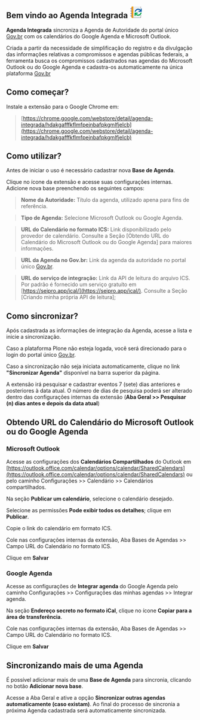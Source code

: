 ## Bem vindo ao Agenda Integrada ![Agenda Integrada](/dist/icons/icon-32.png)

**Agenda Integrada** sincroniza a Agenda de Autoridade do portal único [Gov.br](https://www.gov.br/pt-br) com os calendários do Google Agenda e Microsoft Outlook.

Criada a partir da necessidade de simplificação do registro e da divulgação das informações relativas a compromissos e agendas públicas federais, a ferramenta busca os compromissos cadastrados nas agendas do Microsoft Outlook ou do Google Agenda e cadastra-os automaticamente na única plataforma [Gov.br](https://www.gov.br/pt-br)

## Como começar?

Instale a extensão para o Google Chrome em:

> [https://chrome.google.com/webstore/detail/agenda-integrada/hdakgafffkflmfpejnbafpkgmlfjelcb](https://chrome.google.com/webstore/detail/agenda-integrada/hdakgafffkflmfpejnbafpkgmlfjelcb)

## Como utilizar?

Antes de iniciar o uso é necessário cadastrar nova **Base de Agenda**.

Clique no ícone da extensão e acesse suas configurações internas. Adicione nova base preenchendo os seguintes campos:

> **Nome da Autoridade:** Título da agenda, utilizado apena para fins de referência.

> **Tipo de Agenda:** Selecione Microsoft Outlook ou Google Agenda.

> **URL do Calendário no formato ICS:** Link disponibilizado pelo provedor de calendário. Consulte a Seção [Obtendo URL do Calendário do Microsoft Outlook ou do Google Agenda] para maiores informações.

> **URL da Agenda no Gov.br:** Link da agenda da autoridade no portal único [Gov.br](https://www.gov.br/pt-br).

> **URL do serviço de integração:** Link da API de leitura do arquivo ICS. Por padrão é fornecido um serviço gratuíto em [https://seipro.app/ical/](https://seipro.app/ical/). Consulte a Seção [Criando minha própria API de leitura];

## Como sincronizar?

Após cadastrada as informações de integração da Agenda, acesse a lista e inicie a sincronização.

Caso a plataforma Plone não esteja logada, você será direcionado para o login do portal único [Gov.br](https://www.gov.br/pt-br).

Caso a sincronização não seja iniciata automaticamente, clique no link **"Sincronizar Agenda"** disponível na barra superior da página.

A extensão irá pesquisar e cadastrar eventos 7 (sete) dias anteriores e posteriores à data atual. 
O número de dias de pesquisa poderá ser alterado dentro das configurações internas da extensão (**Aba Geral >> Pesquisar (n) dias antes e depois da data atual**)

## Obtendo URL do Calendário do Microsoft Outlook ou do Google Agenda

### Microsoft Outlook

Acesse as configurações dos **Calendários Compartilhados** do Outlook em [https://outlook.office.com/calendar/options/calendar/SharedCalendars](https://outlook.office.com/calendar/options/calendar/SharedCalendars) ou pelo caminho Configurações >> Calendário >> Calendários compartilhados.

Na seção **Publicar um calendário**, selecione o calendário desejado. 

Selecione as permissões **Pode exibir todos os detalhes**; clique em **Publicar**.

Copie o link do calendário em formato ICS. 

Cole nas configurações internas da extensão, Aba Bases de Agendas >> Campo URL do Calendário no formato ICS. 

Clique em **Salvar**

### Google Agenda

Acesse as configurações de **Integrar agenda** do Google Agenda pelo caminho Configurações >> Configurações das minhas agendas >> Integrar agenda.

Na seção **Endereço secreto no formato iCal**, clique no ícone **Copiar para a área de transferência**. 

Cole nas configurações internas da extensão, Aba Bases de Agendas >> Campo URL do Calendário no formato ICS. 

Clique em **Salvar**

## Sincronizando mais de uma Agenda

É possível adicionar mais de uma **Base de Agenda** para sincronia, clicando no botão **Adicionar nova base**.

Acesse a Aba Geral e ative a opção **Sincronizar outras agendas automaticamente (caso existam)**. Ao final do processo de sincronia a próxima Agenda cadastrada será automaticamente sincronizada.
